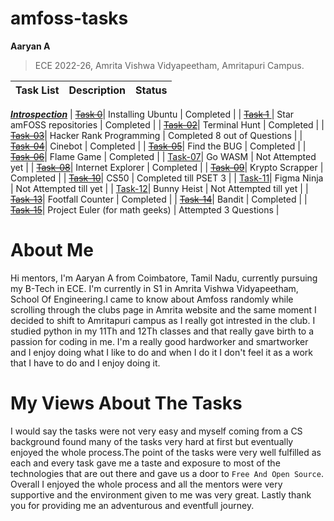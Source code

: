 # amfoss-tasks


**Aaryan A**
>ECE 2022-26,
>Amrita Vishwa Vidyapeetham,
>Amritapuri Campus.


| Task List | Description | Status |
|---|---|---|
[***Introspection***](https://github.com/Aaryanajith/amfoss-tasks/tree/main/Introspection)
| [~~Task 0~~](https://github.com/Aaryanajith/amfoss-tasks/tree/main/task-01)| Installing Ubuntu | Completed |
| [~~Task 1~~ ](https://github.com/Aaryanajith/amfoss-tasks/tree/main/task-01)| Star amFOSS repositories | Completed |
| [~~Task-02~~](https://github.com/Aaryanajith/amfoss-tasks/tree/main/task-02)| Terminal Hunt | Completed |
| [~~Task-03~~](https://github.com/Aaryanajith/amfoss-tasks/tree/main/task-03)| Hacker Rank Programming | Completed 8 out of Questions |
| [~~Task-04~~](https://github.com/Aaryanajith/amfoss-tasks/tree/main/task-04)| Cinebot | Completed |
| [~~Task-05~~](https://github.com/Aaryanajith/amfoss-tasks/tree/main/task-05)| Find the BUG | Completed |
| [~~Task-06~~](https://github.com/Aaryanajith/amfoss-tasks/tree/main/task-06)| Flame Game | Completed |
| [Task-07]()| Go WASM | Not Attempted yet |
| [~~Task-08~~](https://github.com/Aaryanajith/amfoss-tasks/tree/main/task-08)| Internet Explorer | Completed |
| [~~Task-09~~](https://github.com/Aaryanajith/amfoss-tasks/tree/main/task-09)| Krypto Scrapper | Completed |
| [~~Task-10~~](https://github.com/Aaryanajith/amfoss-tasks/tree/main/task-10)| CS50 |  Completed till PSET 3 |
| [Task-11]()| Figma Ninja | Not Attempted till yet |
| [Task-12]()| Bunny Heist | Not Attempted till yet |
| [~~Task-13~~](https://github.com/Aaryanajith/amfoss-tasks/tree/main/task-13)| Footfall Counter | Completed |
| [~~Task-14~~](https://github.com/Aaryanajith/amfoss-tasks/tree/main/task-14)| Bandit | Completed |
| [~~Task-15~~](https://github.com/Aaryanajith/amfoss-tasks/tree/main/task-15)| Project Euler (for math geeks) | Attempted 3 Questions |


# About Me

Hi mentors, I'm Aaryan A from Coimbatore, Tamil Nadu, currently pursuing my B-Tech in ECE. I'm currently in S1 in Amrita Vishwa Vidyapeetham, School Of Engineering.I came to know about Amfoss randomly while scrolling through the clubs page in Amrita website and the same moment I decided to shift to Amritapuri campus as I really got intrested in the club. I studied python in my 11Th and 12Th classes and that really gave birth to a passion for coding in me. I'm a really good hardworker and smartworker and I enjoy doing what I like to do and when I do it I don't feel it as a work that I have to do and I enjoy doing it.

# My Views About The Tasks

I would say the tasks were not very easy and myself coming from a CS background found many of the tasks very hard at first but eventually enjoyed the whole process.The point of the tasks were very well fulfilled as each and every task gave me a taste and exposure to most of the technologies that are out there and gave us a door to `Free And Open Source`. Overall I enjoyed the whole process and all the mentors were very supportive and the environment given to me was very great. Lastly thank you for providing me an adventurous and eventfull journey.
